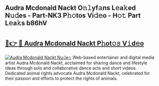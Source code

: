 ## Audra Mcdonald Nackt O𝚗𝚕yf𝚊ns L𝚎a𝚔ed N𝚞𝚍es - Part-NK3 P𝚑𝚘tos Vi𝚍𝚎o - H𝚘𝚝 Part L𝚎a𝚔s b86hV

# <h2><a href="http://kf2ro4.oniu.top/?m=Audra+Mcdonald+Nackt">🔗👉 🔴 Audra Mcdonald Nackt P𝚑ot𝚘𝚜 V𝚒d𝚎o</a></h2>

[![Audra Mcdonald Nackt Nu𝚍e𝚜](https://i.imgur.com/0qMVB7G.gif)](http://kf2ro4.oniu.top/?m=Audra+Mcdonald+Nackt)
Web-based entertainer and digital media artist Audra Mcdonald Nackt, acclaimed for sharing dance and lifestyle ideas through solo and collaborative dance acts and short videos. Dedicated animal rights advocate Audra Mcdonald Nackt, celebrated for their passion and efforts to protect the rights of animals.  
